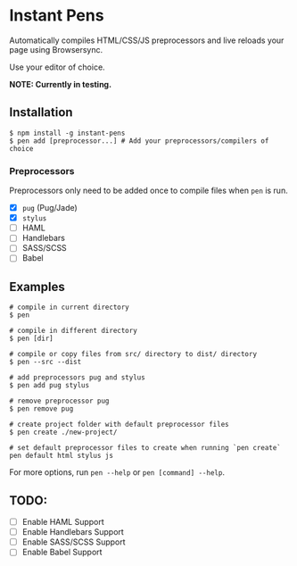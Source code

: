 # Instant Pens

Automatically compiles HTML/CSS/JS preprocessors and live reloads your page using Browsersync.

Use your editor of choice.

**NOTE: Currently in testing.**


## Installation

```shell
$ npm install -g instant-pens
$ pen add [preprocessor...] # Add your preprocessors/compilers of choice
```

### Preprocessors

Preprocessors only need to be added once to compile files when `pen` is run.

- [X] `pug` (Pug/Jade)
- [X] `stylus`
- [ ] HAML
- [ ] Handlebars
- [ ] SASS/SCSS
- [ ] Babel

## Examples

```shell
# compile in current directory
$ pen

# compile in different directory
$ pen [dir]

# compile or copy files from src/ directory to dist/ directory
$ pen --src --dist

# add preprocessors pug and stylus
$ pen add pug stylus

# remove preprocessor pug
$ pen remove pug

# create project folder with default preprocessor files
$ pen create ./new-project/

# set default preprocessor files to create when running `pen create`
pen default html stylus js
```

For more options, run `pen --help` or `pen [command] --help`.

## TODO:
- [ ] Enable HAML Support
- [ ] Enable Handlebars Support
- [ ] Enable SASS/SCSS Support
- [ ] Enable Babel Support